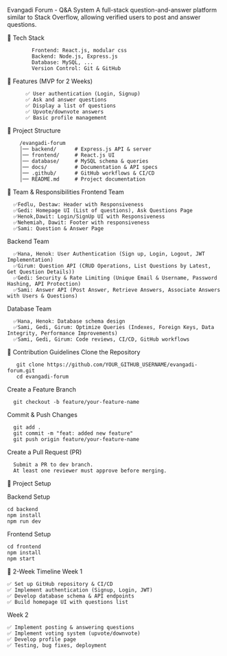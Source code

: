   Evangadi Forum - Q&A System
A full-stack question-and-answer platform similar to Stack Overflow, allowing verified users to post and answer questions.

🚀 Tech Stack

            Frontend: React.js, modular css
            Backend: Node.js, Express.js
            Database: MySQL, ...
            Version Control: Git & GitHub


📌 Features (MVP for 2 Weeks)

          ✅ User authentication (Login, Signup)
          ✅ Ask and answer questions
          ✅ Display a list of questions
          ✅ Upvote/downvote answers
          ✅ Basic profile management

📁 Project Structure

        /evangadi-forum
        │── backend/      # Express.js API & server
        │── frontend/     # React.js UI
        │── database/     # MySQL schema & queries
        │── docs/         # Documentation & API specs
        │── .github/      # GitHub workflows & CI/CD
        │── README.md     # Project documentation

👥 Team & Responsibilities
Frontend Team

      ✅Fedlu, Destaw: Header with Responsiveness
      ✅Gedi: Homepage UI (List of questions), Ask Questions Page
      ✅Henok,Dawit: Login/SignUp UI with Responsiveness 
      ✅Nehemiah, Dawit: Footer with responsiveness
      ✅Sami: Question & Answer Page
      
 Backend Team
 
      ✅Hana, Henok: User Authentication (Sign up, Login, Logout, JWT Implementation)
      ✅Girum: Question API (CRUD Operations, List Questions by Latest, Get Question Details))
      ✅Gedi: Security & Rate Limiting (Unique Email & Username, Password Hashing, API Protection)
      ✅Sami: Answer API (Post Answer, Retrieve Answers, Associate Answers with Users & Questions)
      
 Database Team
 
      ✅Hana, Henok: Database schema design
      ✅Sami, Gedi, Girum: Optimize Queries (Indexes, Foreign Keys, Data Integrity, Performance Improvements)
      ✅Sami, Gedi, Girum: Code reviews, CI/CD, GitHub workflows
      

📜 Contribution Guidelines
 Clone the Repository
 
       git clone https://github.com/YOUR_GITHUB_USERNAME/evangadi-forum.git
       cd evangadi-forum
 Create a Feature Branch
 
      git checkout -b feature/your-feature-name
 Commit & Push Changes
 
      git add .
      git commit -m "feat: added new feature"
      git push origin feature/your-feature-name
 Create a Pull Request (PR)
 
      Submit a PR to dev branch.
      At least one reviewer must approve before merging.
🚀 Project Setup

Backend Setup

    cd backend
    npm install
    npm run dev

Frontend Setup

    cd frontend
    npm install
    npm start

📅 2-Week Timeline
Week 1

    ✅ Set up GitHub repository & CI/CD
    ✅ Implement authentication (Signup, Login, JWT)
    ✅ Develop database schema & API endpoints
    ✅ Build homepage UI with questions list

Week 2

    ✅ Implement posting & answering questions
    ✅ Implement voting system (upvote/downvote)
    ✅ Develop profile page
    ✅ Testing, bug fixes, deployment

